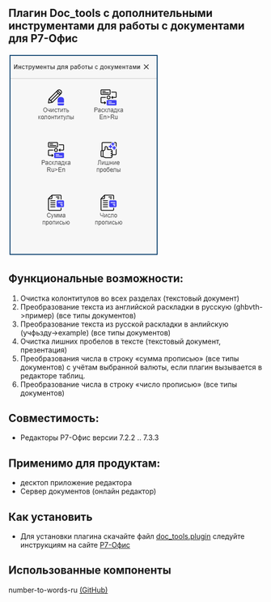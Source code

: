 ## Плагин Doc_tools с дополнительными инструментами для работы с документами для Р7-Офис

<img alt="Preview" width="297px" src="https://github.com/VNexsus/Doc_tools-plugin/blob/main/Preview.png">

## Функциональные возможности:
1.	Очистка колонтитулов во всех разделах (текстовый документ)
2.	Преобразование текста из английской раскладки в русскую (ghbvth->пример) (все типы документов)
3.	Преобразование текста из русской раскладки в анлийскую (учфьзду->example) (все типы документов)
4.	Очистка лишних пробелов в тексте (текстовый документ, презентация)
5.	Преобразования числа в строку «сумма прописью» (все типы документов) с учётам выбранной валюты, если плагин вызывается в редакторе таблиц.
6.	Преобразование числа в строку «число прописью» (все типы документов)

## Совместимость:
*	Редакторы Р7-Офис версии 7.2.2 .. 7.3.3

## Применимо для продуктам:
*	десктоп приложение редактора
*	Сервер документов (онлайн редактор)

## Как установить
*	Для установки плагина скачайте файл <a href="https://github.com/VNexsus/Doc_tools-plugin/blob/main/doc_tools.plugin">doc_tools.plugin</a> следуйте инструкциям на сайте <a href="https://support.r7-office.ru/desktop_editors/api_desktop_editors/api_desktop_editors_general/adding-plugins/">Р7-Офиc</a>

## Использованные компоненты
number-to-words-ru <a href="https://github.com/Ant1mas/number-to-words-ru">(GitHub)</a>
